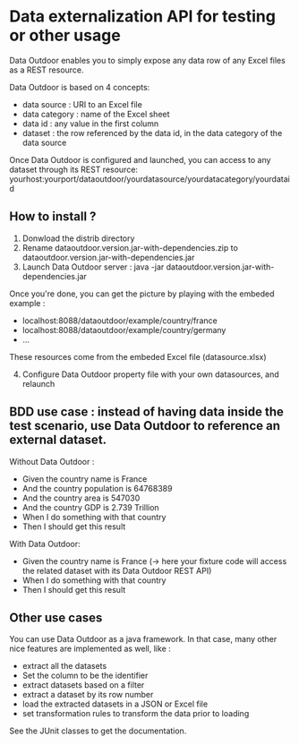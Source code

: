 # Data externalization API for testing or other usage
Data Outdoor enables you to simply expose any data row of any Excel files as a REST resource. 

Data Outdoor is based on 4 concepts:
* data source : URI to an Excel file
* data category : name of the Excel sheet
* data id : any value in the first column
* dataset : the row referenced by the data id, in the data category of the data source

Once Data Outdoor is configured and launched, you can access to any dataset through its REST resource: 
yourhost:yourport/dataoutdoor/yourdatasource/yourdatacategory/yourdataid

## How to install ?
1. Donwload the distrib directory
2. Rename dataoutdoor.version.jar-with-dependencies.zip to dataoutdoor.version.jar-with-dependencies.jar
3. Launch Data Outdoor server : java -jar dataoutdoor.version.jar-with-dependencies.jar

Once you're done, you can get the picture by playing with the embeded example : 
* localhost:8088/dataoutdoor/example/country/france
* localhost:8088/dataoutdoor/example/country/germany
* ...

These resources come from the embeded Excel file (datasource.xlsx)

4. Configure Data Outdoor property file with your own datasources, and relaunch 

## BDD use case : instead of having data inside the test scenario, use Data Outdoor to reference an external dataset. 

Without Data Outdoor :
* Given the country name is France
* And the country population is 64768389
* And the country area is 547030
* And the country GDP is 2.739 Trillion
* When I do something with that country
* Then I should get this result

With Data Outdoor:
* Given the country name is France (-> here your fixture code will access the related dataset with its Data Outdoor REST API)
* When I do something with that country
* Then I should get this result

## Other use cases

You can use Data Outdoor as a java framework. In that case, many other nice features are implemented as well, like :
* extract all the datasets 
* Set the column to be the identifier
* extract datasets based on a filter
* extract a dataset by its row number
* load the extracted datasets in a JSON or Excel file
* set transformation rules to transform the data prior to loading

See the JUnit classes to get the documentation.
